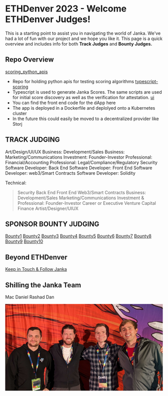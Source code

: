 # ETHDenver 2023 - Welcome ETHDenver Judges!
This is a starting point to assist you in navigating the world of Janka.  We've had a lot of fun with our project and we hope you like it.  This page is a quick overview and includes info for both **Track Judges** and **Bounty Judges.**

## Repo Overview  
[scoring_python_apis](https://github.com/jankascore/scoring_python_apis)  
 * Repo for holding python apis for testing scoring algorithms
[typescript-scoring](https://github.com/jankascore/typescript-scoring)
 * Typescript is used to generate Janka Scores.  The same scripts are used for initial score discovery as well as the verification for attestation.
[ui](https://github.com/jankascore/ui)
 * You can find the front end code for the dApp here
 * The app is deployed in a Dockerfile and deplolyed onto a Kubernetes cluster
 * In the future this could easily be moved to a decentralized provider like Storj



## TRACK JUDGING 

Art/Design/UI/UX
Business: Development/Sales
Business: Marketing/Communications
Investment: Founder-Investor
Professional: Financial/Accounting
Professional: Legal/Compliance/Regulatory
Security
Software Developer: Back End
Software Developer: Front End
Software Developer: web3/Smart Contracts
Software Developer: Solidity


Technical:
> Security
> Back End
> Front End
> Web3/Smart Contracts
Business:
> Development/Sales
> Marketing/Communications
Investment & Professional:
> Founder-Investor
> Career or Executive Venture Capital
> Finance
Artist/Designer/UIUX



## SPONSOR BOUNTY JUDGING 
[Bounty1](profile/B1_README.md)
[Bounty2](profile/B2_README.md)
[Bounty3](profile/B3_README.md)
[Bounty4](profile/B4_README.md)
[Bounty5](profile/B5_README.md)
[Bounty6](profile/B6_README.md)
[Bounty7](profile/B7_README.md)
[Bounty8](profile/B8_README.md)
[Bounty9](profile/B9_README.md)
[Bounty10](profile/B10_README.md)


## Beyond ETHDenver
[Keep in Touch & Follow Janka](https://linktr.ee/jankascore)


## Shilling the Janka Team 
Mac Daniel Rashad Dan

![The Janka Team](PXL_20230304_035547029_cropped.jpg "The Janka Team")

